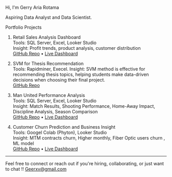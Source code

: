 Hi, I'm Gerry Aria Rotama

Aspiring Data Analyst and Data Scientist.   

Portfolio Projects

1. Retail Sales Analysis Dashboard  
   Tools: SQL Server, Excel, Looker Studio  
   Insight: Profit trends, product analysis, customer distribution  
   [GitHub Repo](https://github.com/gryartma/retail-sales-analysis-dashboard) • [Live Dashboard](https://lookerstudio.google.com/reporting/42d155b7-b0ac-4be8-badf-de3492cd4130)

2. SVM for Thesis Recommendation  
   Tools: Rapidminer, Execel.
   Insight: SVM method is effective for recommending thesis topics, helping students make data-driven decisions when choosing their final project.  
   [GitHub Repo](https://github.com/gryartma/final-project-recommendation)

3. Man United Performance Analysis  
   Tools: SQL Server, Excel, Looker Studio  
   Insight: Match Results, Shooting Performance, Home-Away Impact, Discipline Analysis, Season Comparison  
   [GitHub Repo](https://github.com/gryartma/Manutd_Analysis_Project) • [Live Dashboard](https://lookerstudio.google.com/reporting/78a92ec7-5512-41d7-877e-8326820e0575)

4. Customer Churn Prediction and Business Insight   
   Tools: Googel Colab (Phyton), Looker Studio  
   Insight: MTM contracts churn, Higher monthly, Fiber Optic users churn , ML model   
   [GitHub Repo](https://github.com/gryartma/Prediksi-Customer-Churn-Visualisasi-Bisnis) • [Live Dashboard](https://lookerstudio.google.com/reporting/947596eb-92f1-4de2-9da1-d20a3710f006)

  
   
---

Feel free to connect or reach out if you're hiring, collaborating, or just want to chat !!
Geerxv@gmail.com
